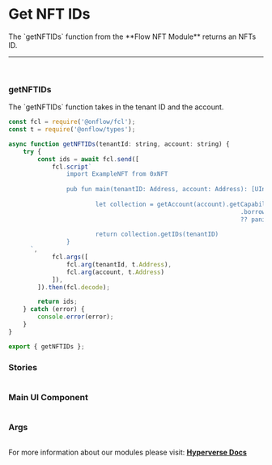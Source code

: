 # Get NFT IDs

<p> The `getNFTIDs` function from the **Flow NFT Module** returns an NFTs ID. </p>

---

<br>

### getNFTIDs

<p> The `getNFTIDs` function takes in the tenant ID and the account. </p>

```jsx
const fcl = require('@onflow/fcl');
const t = require('@onflow/types');

async function getNFTIDs(tenantId: string, account: string) {
	try {
		const ids = await fcl.send([
			fcl.script`
				import ExampleNFT from 0xNFT
						
				pub fun main(tenantID: Address, account: Address): [UInt64] {
																
						let collection = getAccount(account).getCapability(ExampleNFT.CollectionPublicPath)
																.borrow<&ExampleNFT.Collection{ExampleNFT.ExampleNFTCollectionPublic}>()
																?? panic("Could not borrow the ExampleNFT.Collection{ExampleNFT.ExampleNFTCollectionPublic}")
				
						return collection.getIDs(tenantID)
				}
      `,
			fcl.args([
				fcl.arg(tenantId, t.Address),
				fcl.arg(account, t.Address)
			]),
		]).then(fcl.decode);

		return ids;
	} catch (error) {
		console.error(error);
	}
}

export { getNFTIDs };

```

### Stories

```jsx

```

### Main UI Component

```jsx

```

### Args

```jsx

```

For more information about our modules please visit: [**Hyperverse Docs**](docs.hyperverse.dev)
